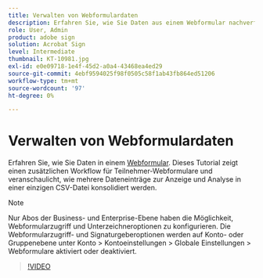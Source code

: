 ```yaml
---
title: Verwalten von Webformulardaten
description: Erfahren Sie, wie Sie Daten aus einem Webformular nachverfolgen, verwalten und exportieren.
role: User, Admin
product: adobe sign
solution: Acrobat Sign
level: Intermediate
thumbnail: KT-10981.jpg
exl-id: e0e09718-1e4f-45d2-a0a4-43468ea4ed29
source-git-commit: 4ebf9594025f98f0505c58f1ab43fb864ed51206
workflow-type: tm+mt
source-wordcount: '97'
ht-degree: 0%

---
```


# Verwalten von Webformulardaten

Erfahren Sie, wie Sie Daten in einem [Webformular](webform.md). Dieses Tutorial zeigt einen zusätzlichen Workflow für Teilnehmer-Webformulare und veranschaulicht, wie mehrere Dateneinträge zur Anzeige und Analyse in einer einzigen CSV-Datei konsolidiert werden.

>[!NOTE]
>
>Nur Abos der Business- und Enterprise-Ebene haben die Möglichkeit, Webformularzugriff und Unterzeichneroptionen zu konfigurieren. Die Webformularzugriff- und Signaturgeberoptionen werden auf Konto- oder Gruppenebene unter Konto > Kontoeinstellungen > Globale Einstellungen > Webformulare aktiviert oder deaktiviert.

>[!VIDEO](https://video.tv.adobe.com/v/3409607?quality=12&learn=on&hidetitle=true)
